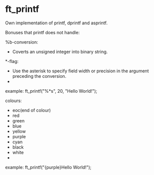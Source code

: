 # ft_printf

Own implementation of printf, dprintf and asprintf.

Bonuses that printf does not handle:

%b-conversion:
- Coverts an unsigned integer into binary string.

*-flag:
- Use the asterisk to specify field width or precision in the argument preceding the conversion.
- 
example: ft_printf("%*s", 20, "Hello World!");

colours:
- eoc(end of colour)
- red
- green
- blue
- yellow
- purple
- cyan
- black
- white
- 
example: ft_printf("{purple}Hello World!");
